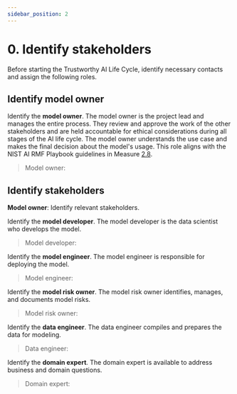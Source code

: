 ```yaml
---
sidebar_position: 2
---
```


# 0. Identify stakeholders
Before starting the Trustworthy AI Life Cycle, identify necessary contacts and assign the following roles.


## Identify model owner
Identify the **model owner**.
The model owner is the project lead and manages the entire process. They review and approve the work of the other stakeholders and are held accountable for ethical considerations during all stages of the AI life cycle. The model owner understands the use case and makes the final decision about the model's usage.
This role aligns with the NIST AI RMF Playbook guidelines in Measure [2.8](https://airc.nist.gov/AI_RMF_Knowledge_Base/Playbook/Measure#Measure%202.8).

> Model owner:


## Identify stakeholders
**Model owner**: Identify relevant stakeholders.

Identify the **model developer**. The model developer is the data scientist who develops the model.

> Model developer:

Identify the **model engineer**. The model engineer is responsible for deploying the model.

> Model engineer:

Identify the **model risk owner**. The model risk owner identifies, manages, and documents model risks.

> Model risk owner:

Identify the **data engineer**. The data engineer compiles and prepares the data for modeling.

> Data engineer:

Identify the **domain expert**. The domain expert is available to address business and domain questions.

> Domain expert:


